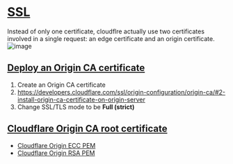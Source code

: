 # [SSL](https://developers.cloudflare.com/ssl/)

Instead of only one certificate, cloudflre actually use two certificates involved in a single request: an edge certificate and an origin certificate.
![image](https://github.com/user-attachments/assets/f0228ba3-c277-4ea5-80cc-a9dfb6fb6757)

## [Deploy an Origin CA certificate](https://developers.cloudflare.com/ssl/origin-configuration/origin-ca/#deploy-an-origin-ca-certificate)
1. Create an Origin CA certificate
2. https://developers.cloudflare.com/ssl/origin-configuration/origin-ca/#2-install-origin-ca-certificate-on-origin-server
3. Change SSL/TLS mode to be **Full (strict)**

## [Cloudflare Origin CA root certificate](https://developers.cloudflare.com/ssl/origin-configuration/origin-ca/#cloudflare-origin-ca-root-certificate)
- [Cloudflare Origin ECC PEM](https://developers.cloudflare.com/ssl/static/origin_ca_ecc_root.pem)
- [Cloudflare Origin RSA PEM](https://developers.cloudflare.com/ssl/static/origin_ca_rsa_root.pem)
